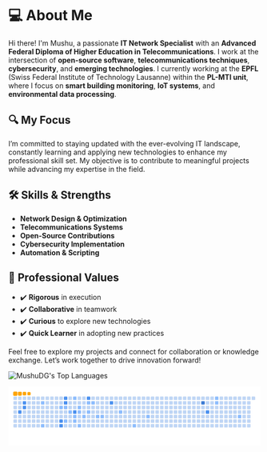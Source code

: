
# 💻 About Me

Hi there! I'm Mushu, a passionate **IT Network Specialist** with an **Advanced Federal Diploma of Higher Education in Telecommunications**. I work at the intersection of **open-source software**, **telecommunications techniques**, **cybersecurity**, and **emerging technologies**. I currently working at the **EPFL** (Swiss Federal Institute of Technology Lausanne) within the **PL-MTI unit**, where I focus on **smart building monitoring**, **IoT systems**, and **environmental data processing**.

## 🔍 My Focus
I’m committed to staying updated with the ever-evolving IT landscape, constantly learning and applying new technologies to enhance my professional skill set. My objective is to contribute to meaningful projects while advancing my expertise in the field.

## 🛠 Skills & Strengths

- **Network Design & Optimization**
- **Telecommunications Systems**
- **Open-Source Contributions**
- **Cybersecurity Implementation**
- **Automation & Scripting**

## 🤝 Professional Values

- ✔️ **Rigorous** in execution
- ✔️ **Collaborative** in teamwork
- ✔️ **Curious** to explore new technologies
- ✔️ **Quick Learner** in adopting new practices

Feel free to explore my projects and connect for collaboration or knowledge exchange. Let’s work together to drive innovation forward!

![MushuDG's Top Languages](https://github-readme-stats.vercel.app/api/top-langs/?username=MushuDG&theme=vue-dark&show_icons=true&hide_border=true&layout=compact)

![Snake gif](https://github.com/MushuDG/MushuDG/blob/output/ocean.gif)
